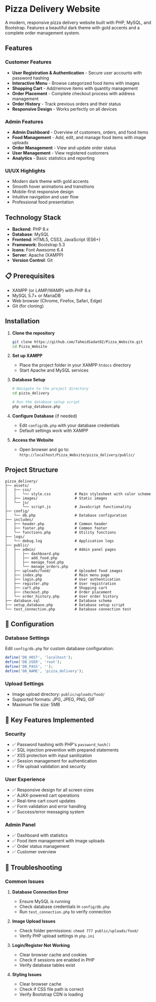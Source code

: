 # Pizza Delivery Website

A modern, responsive pizza delivery website built with PHP, MySQL, and Bootstrap. Features a beautiful dark theme with gold accents and a complete order management system.

## Features

### Customer Features
- **User Registration & Authentication** - Secure user accounts with password hashing
- **Interactive Menu** - Browse categorized food items with images
- **Shopping Cart** - Add/remove items with quantity management
- **Order Placement** - Complete checkout process with address management
- **Order History** - Track previous orders and their status
- **Responsive Design** - Works perfectly on all devices

### Admin Features
- **Admin Dashboard** - Overview of customers, orders, and food items
- **Food Management** - Add, edit, and manage food items with image uploads
- **Order Management** - View and update order status
- **User Management** - View registered customers
- **Analytics** - Basic statistics and reporting

### UI/UX Highlights
- Modern dark theme with gold accents
- Smooth hover animations and transitions
- Mobile-first responsive design
- Intuitive navigation and user flow
- Professional food presentation

## Technology Stack

- **Backend**: PHP 8.x
- **Database**: MySQL
- **Frontend**: HTML5, CSS3, JavaScript (ES6+)
- **Framework**: Bootstrap 5.3
- **Icons**: Font Awesome 6.4
- **Server**: Apache (XAMPP)
- **Version Control**: Git

## 📋 Prerequisites

- XAMPP (or LAMP/WAMP) with PHP 8.x
- MySQL 5.7+ or MariaDB
- Web browser (Chrome, Firefox, Safari, Edge)
- Git (for cloning)

## Installation

1. **Clone the repository**
   ```bash
   git clone https://github.com/TahmidSadat02/Pizza_Website.git
   cd Pizza_Website
   ```

2. **Set up XAMPP**
   - Place the project folder in your XAMPP `htdocs` directory
   - Start Apache and MySQL services

3. **Database Setup**
   ```bash
   # Navigate to the project directory
   cd pizza_delivery
   
   # Run the database setup script
   php setup_database.php
   ```

4. **Configure Database** (if needed)
   - Edit `config/db.php` with your database credentials
   - Default settings work with XAMPP

5. **Access the Website**
   - Open browser and go to: `http://localhost/Pizza_Website/pizza_delivery/public/`

## Project Structure

```
pizza_delivery/
├── assets/
│   ├── css/
│   │   └── style.css           # Main stylesheet with color scheme
│   ├── images/                 # Static images
│   └── js/
│       └── script.js           # JavaScript functionality
├── config/
│   └── db.php                  # Database configuration
├── includes/
│   ├── header.php              # Common header
│   ├── footer.php              # Common footer
│   └── functions.php           # Utility functions
├── logs/
│   └── debug.log               # Application logs
├── public/
│   ├── admin/                  # Admin panel pages
│   │   ├── dashboard.php
│   │   ├── add_food.php
│   │   ├── manage_food.php
│   │   └── manage_orders.php
│   ├── uploads/food/           # Uploaded food images
│   ├── index.php               # Main menu page
│   ├── login.php               # User authentication
│   ├── register.php            # User registration
│   ├── cart.php                # Shopping cart
│   ├── checkout.php            # Order placement
│   └── order_history.php       # User order history
├── database.sql                # Database schema
├── setup_database.php          # Database setup script
└── test_connection.php         # Database connection test
```

## 🔧 Configuration

### Database Settings
Edit `config/db.php` for custom database configuration:
```php
define('DB_HOST', 'localhost');
define('DB_USER', 'root');
define('DB_PASS', '');
define('DB_NAME', 'pizza_delivery');
```

### Upload Settings
- Image upload directory: `public/uploads/food/`
- Supported formats: JPG, JPEG, PNG, GIF
- Maximum file size: 5MB

## 🎯 Key Features Implemented

### Security
- ✅ Password hashing with PHP's `password_hash()`
- ✅ SQL injection prevention with prepared statements
- ✅ XSS protection with input sanitization
- ✅ Session management for authentication
- ✅ File upload validation and security

### User Experience
- ✅ Responsive design for all screen sizes
- ✅ AJAX-powered cart operations
- ✅ Real-time cart count updates
- ✅ Form validation and error handling
- ✅ Success/error messaging system

### Admin Panel
- ✅ Dashboard with statistics
- ✅ Food item management with image uploads
- ✅ Order status management
- ✅ Customer overview

## 🐛 Troubleshooting

### Common Issues

1. **Database Connection Error**
   - Ensure MySQL is running
   - Check database credentials in `config/db.php`
   - Run `test_connection.php` to verify connection

2. **Image Upload Issues**
   - Check folder permissions: `chmod 777 public/uploads/food/`
   - Verify PHP upload settings in `php.ini`

3. **Login/Register Not Working**
   - Clear browser cache and cookies
   - Check if sessions are enabled in PHP
   - Verify database tables exist

4. **Styling Issues**
   - Clear browser cache
   - Check if CSS file path is correct
   - Verify Bootstrap CDN is loading

